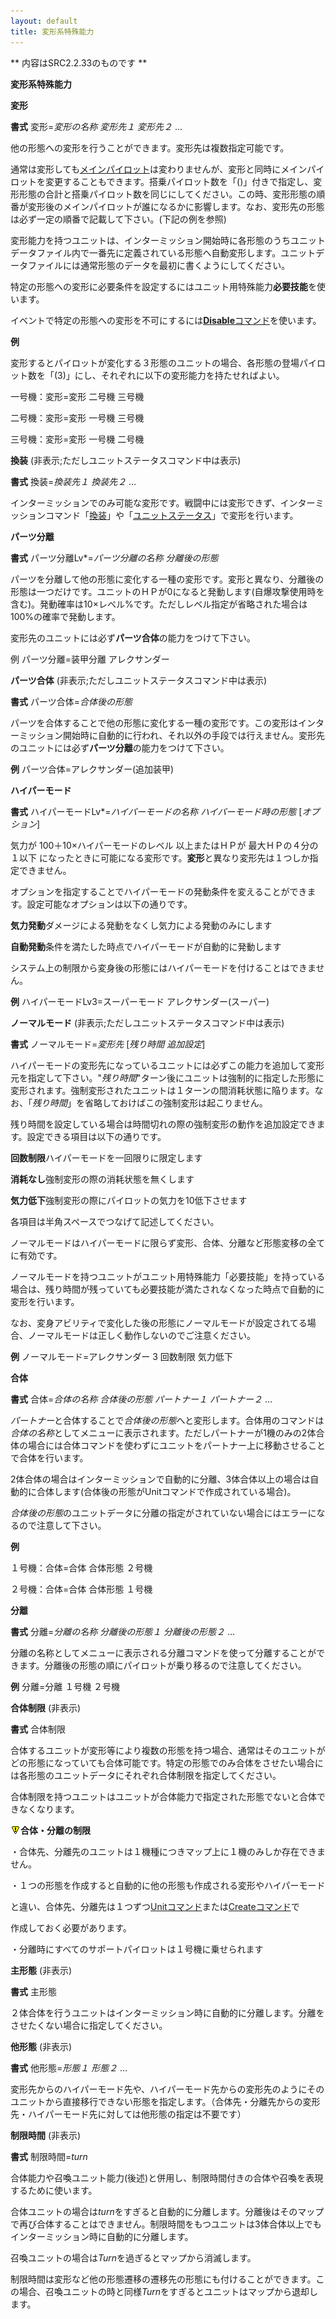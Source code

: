 ```yaml
---
layout: default
title: 変形系特殊能力
---
```

** 内容はSRC2.2.33のものです **

**変形系特殊能力**

**変形**

**書式** 変形=*変形の名称 変形先１ 変形先２* …

他の形態への変形を行うことができます。変形先は複数指定可能です。

通常は変形しても[メインパイロット](メインパイロット.md)は変わりませんが、変形と同時にメインパイロットを変更することもできます。搭乗パイロット数を「()」付きで指定し、変形形態の合計と搭乗パイロット数を同じにしてください。この時、変形形態の順番が変形後のメインパイロットが誰になるかに影響します。なお、変形先の形態は必ず一定の順番で記載して下さい。(下記の例を参照)

変形能力を持つユニットは、インターミッション開始時に各形態のうちユニットデータファイル内で一番先に定義されている形態へ自動変形します。ユニットデータファイルには通常形態のデータを最初に書くようにしてください。

特定の形態への変形に必要条件を設定するにはユニット用特殊能力**必要技能**を使います。

イベントで特定の形態への変形を不可にするには[**Disable**コマンド](Disableコマンド.md)を使います。

**例**

変形するとパイロットが変化する３形態のユニットの場合、各形態の登場パイロット数を「(3)」にし、それぞれに以下の変形能力を持たせればよい。

一号機：変形=変形 二号機 三号機

二号機：変形=変形 一号機 三号機

三号機：変形=変形 一号機 二号機

**換装** (非表示;ただしユニットステータスコマンド中は表示)

**書式** 換装=*換装先１ 換装先２* …

インターミッションでのみ可能な変形です。戦闘中には変形できず、インターミッションコマンド「[換装](換装.md)」や「[ユニットステータス](ユニットステータス.md)」で変形を行います。

**パーツ分離**

**書式** パーツ分離Lv\*=*パーツ分離の名称 分離後の形態*

パーツを分離して他の形態に変化する一種の変形です。変形と異なり、分離後の形態は一つだけです。ユニットのＨＰが0になると発動します(自爆攻撃使用時を含む)。発動確率は10×レベル%です。ただしレベル指定が省略された場合は100%の確率で発動します。

変形先のユニットには必ず**パーツ合体**の能力をつけて下さい。

例 パーツ分離=装甲分離 アレクサンダー

**パーツ合体** (非表示;ただしユニットステータスコマンド中は表示)

**書式** パーツ合体=*合体後の形態*

パーツを合体することで他の形態に変化する一種の変形です。この変形はインターミッション開始時に自動的に行われ、それ以外の手段では行えません。変形先のユニットには必ず**パーツ分離**の能力をつけて下さい。

**例** パーツ合体=アレクサンダー(追加装甲)

**ハイパーモード**

**書式** ハイパーモードLv\*=*ハイパーモードの名称 ハイパーモード時の形態* [*オプション*]

気力が 100＋10×ハイパーモードのレベル 以上またはＨＰが 最大ＨＰの４分の１以下 になったときに可能になる変形です。**変形**と異なり変形先は１つしか指定できません。

オプションを指定することでハイパーモードの発動条件を変えることができます。設定可能なオプションは以下の通りです。

**気力発動**ダメージによる発動をなくし気力による発動のみにします

**自動発動**条件を満たした時点でハイパーモードが自動的に発動します

システム上の制限から変身後の形態にはハイパーモードを付けることはできません。

**例** ハイパーモードLv3=スーパーモード アレクサンダー(スーパー)

**ノーマルモード** (非表示;ただしユニットステータスコマンド中は表示)

**書式** ノーマルモード=*変形先* [*残り時間 追加設定*]

ハイパーモードの変形先になっているユニットには必ずこの能力を追加して変形元を指定して下さい。"*残り時間*"ターン後にユニットは強制的に指定した形態に変形されます。強制変形されたユニットは１ターンの間消耗状態に陥ります。なお、「*残り時間*」を省略しておけばこの強制変形は起こりません。

残り時間を設定している場合は時間切れの際の強制変形の動作を追加設定できます。設定できる項目は以下の通りです。

**回数制限**ハイパーモードを一回限りに限定します

**消耗なし**強制変形の際の消耗状態を無くします

**気力低下**強制変形の際にパイロットの気力を10低下させます

各項目は半角スペースでつなげて記述してください。

ノーマルモードはハイパーモードに限らず変形、合体、分離など形態変移の全てに有効です。

ノーマルモードを持つユニットがユニット用特殊能力「必要技能」を持っている場合は、残り時間が残っていても必要技能が満たされなくなった時点で自動的に変形を行います。

なお、変身アビリティで変化した後の形態にノーマルモードが設定されてる場合、ノーマルモードは正しく動作しないのでご注意ください。

**例** ノーマルモード=アレクサンダー 3 回数制限 気力低下

**合体**

**書式** 合体=*合体の名称 合体後の形態 パートナー１ パートナー２* …

*パートナー*と合体することで*合体後の形態*へと変形します。合体用のコマンドは*合体の名称*としてメニューに表示されます。ただしパートナーが1機のみの2体合体の場合には合体コマンドを使わずにユニットをパートナー上に移動させることで合体を行います。

2体合体の場合はインターミッションで自動的に分離、3体合体以上の場合は自動的に合体します(合体後の形態がUnitコマンドで作成されている場合)。

*合体後の形態*のユニットデータに分離の指定がされていない場合にはエラーになるので注意して下さい。

**例**

１号機：合体=合体 合体形態 ２号機

２号機：合体=合体 合体形態 １号機

**分離**

**書式** 分離=*分離の名称 分離後の形態１ 分離後の形態２* …

分離の名称としてメニューに表示される分離コマンドを使って分離することができます。分離後の形態の順にパイロットが乗り移るので注意してください。

**例** 分離=分離 １号機 ２号機

**合体制限** (非表示)

**書式** 合体制限

合体するユニットが変形等により複数の形態を持つ場合、通常はそのユニットがどの形態になっていても合体可能です。特定の形態でのみ合体をさせたい場合には各形態のユニットデータにそれぞれ合体制限を指定してください。

合体制限を持つユニットはユニットが合体能力で指定された形態でないと合体できなくなります。

![](./images/bm0.gif)**合体・分離の制限**

・合体先、分離先のユニットは１機種につきマップ上に１機のみしか存在できません。

・１つの形態を作成すると自動的に他の形態も作成される変形やハイパーモード

と違い、合体先、分離先は１つずつ[Unitコマンド](Unitコマンド.md)または[Createコマンド](Createコマンド.md)で

作成しておく必要があります。

・分離時にすべてのサポートパイロットは１号機に乗せられます

**主形態** (非表示)

**書式** 主形態

２体合体を行うユニットはインターミッション時に自動的に分離します。分離をさせたくない場合に指定してください。

**他形態** (非表示)

**書式** 他形態=*形態１ 形態２* …

変形先からのハイパーモード先や、ハイパーモード先からの変形先のようにそのユニットから直接移行できない形態を指定します。（合体先・分離先からの変形先・ハイパーモード先に対しては他形態の指定は不要です）

**制限時間** (非表示)

**書式** 制限時間=*turn*

合体能力や召喚ユニット能力(後述)と併用し、制限時間付きの合体や召喚を表現するために使います。

合体ユニットの場合は*turn*をすぎると自動的に分離します。分離後はそのマップで再び合体することはできません。制限時間をもつユニットは3体合体以上でもインターミッション時に自動的に分離します。

召喚ユニットの場合は*Turn*を過ぎるとマップから消滅します。

制限時間は変形など他の形態遷移の遷移先の形態にも付けることができます。この場合、召喚ユニットの時と同様*Turn*をすぎるとユニットはマップから退却します。

